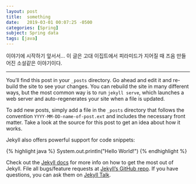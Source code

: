 ```yaml
---
layout: post
title:  something
date:   2019-03-01 00:07:25 -0500
categories: [Spring]
subject: Spring data
tags: [java]
---
```

이야기에 시작하기 앞서서...
이 글은 고대 이집트에서 피라미드가 지어질 때 즈음 만들어진 소설같은 이야기이다.
<!--more-->
- - -
You’ll find this post in your `_posts` directory. Go ahead and edit it and re-build the site to see your changes. You can rebuild the site in many different ways, but the most common way is to run `jekyll serve`, which launches a web server and auto-regenerates your site when a file is updated.

To add new posts, simply add a file in the `_posts` directory that follows the convention `YYYY-MM-DD-name-of-post.ext` and includes the necessary front matter. Take a look at the source for this post to get an idea about how it works.

Jekyll also offers powerful support for code snippets:

{% highlight java %}
System.out.println("Hello World!")
{% endhighlight %}

Check out the [Jekyll docs][jekyll-docs] for more info on how to get the most out of Jekyll. File all bugs/feature requests at [Jekyll’s GitHub repo][jekyll-gh]. If you have questions, you can ask them on [Jekyll Talk][jekyll-talk].

[jekyll-docs]: https://jekyllrb.com/docs/home
[jekyll-gh]:   https://github.com/jekyll/jekyll
[jekyll-talk]: https://talk.jekyllrb.com/
